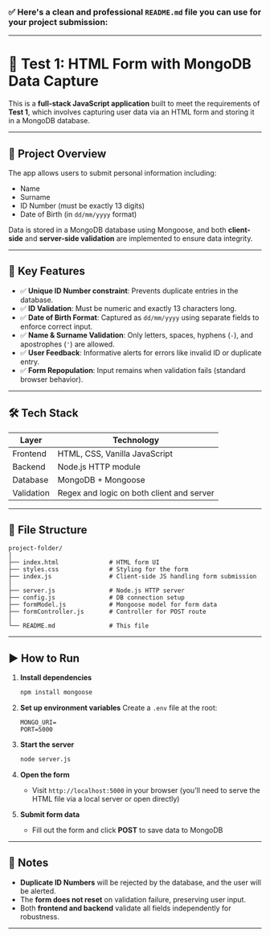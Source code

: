 ### ✅ Here's a **clean and professional `README.md`** file you can use for your project submission:

---

# 📝 Test 1: HTML Form with MongoDB Data Capture

This is a **full-stack JavaScript application** built to meet the requirements of **Test 1**, which involves capturing user data via an HTML form and storing it in a MongoDB database.

---

## 🧾 Project Overview

The app allows users to submit personal information including:

- Name
- Surname
- ID Number (must be exactly 13 digits)
- Date of Birth (in `dd/mm/yyyy` format)

Data is stored in a MongoDB database using Mongoose, and both **client-side** and **server-side validation** are implemented to ensure data integrity.

---

## 🔐 Key Features

- ✅ **Unique ID Number constraint**: Prevents duplicate entries in the database.
- ✅ **ID Validation**: Must be numeric and exactly 13 characters long.
- ✅ **Date of Birth Format**: Captured as `dd/mm/yyyy` using separate fields to enforce correct input.
- ✅ **Name & Surname Validation**: Only letters, spaces, hyphens (`-`), and apostrophes (`'`) are allowed.
- ✅ **User Feedback**: Informative alerts for errors like invalid ID or duplicate entry.
- ✅ **Form Repopulation**: Input remains when validation fails (standard browser behavior).

---

## 🛠️ Tech Stack

| Layer      | Technology                                |
| ---------- | ----------------------------------------- |
| Frontend   | HTML, CSS, Vanilla JavaScript             |
| Backend    | Node.js HTTP module                       |
| Database   | MongoDB + Mongoose                        |
| Validation | Regex and logic on both client and server |

---

## 📁 File Structure

```
project-folder/
│
├── index.html              # HTML form UI
├── styles.css              # Styling for the form
├── index.js                # Client-side JS handling form submission
│
├── server.js               # Node.js HTTP server
├── config.js               # DB connection setup
├── formModel.js            # Mongoose model for form data
├── formController.js       # Controller for POST route
│
└── README.md               # This file
```

---

## ▶️ How to Run

1. **Install dependencies**

   ```bash
   npm install mongoose
   ```

2. **Set up environment variables**
   Create a `.env` file at the root:

   ```
   MONGO_URI=
   PORT=5000
   ```

3. **Start the server**

   ```bash
   node server.js
   ```

4. **Open the form**

   - Visit `http://localhost:5000` in your browser (you’ll need to serve the HTML file via a local server or open directly)

5. **Submit form data**
   - Fill out the form and click **POST** to save data to MongoDB

---

## 📌 Notes

- **Duplicate ID Numbers** will be rejected by the database, and the user will be alerted.
- The **form does not reset** on validation failure, preserving user input.
- Both **frontend and backend** validate all fields independently for robustness.

---
